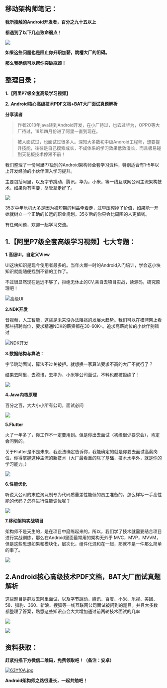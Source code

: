 ## 移动架构师笔记：

**我所接触的Android开发者，百分之九十五以上**

**都遇到了以下几点致命弱点！**

![](https://camo.githubusercontent.com/dc46e12c02087c6e933b2835ab33354a1b6eabd7/68747470733a2f2f75706c6f61642d696d616765732e6a69616e7368752e696f2f75706c6f61645f696d616765732f32343039393939322d613434646166376364316537306235302e706e67217468756d626e61696c3f696d6167654d6f6772322f6175746f2d6f7269656e742f7374726970253743696d61676556696577322f322f772f31323430) 

**如果这些问题也是阻止你升职加薪，跳槽大厂的阻碍。**

**那么我确信可以帮你突破瓶颈！**

## 整理目录；

**1.【阿里P7级全套高级学习视频】**

**2..Android核心高级技术PDF文档+BAT大厂面试真题解析**

**分享读者**

> 作者2013年java转到Android开发，在小厂待过，也去过华为，OPPO等大厂待过，18年四月份进了阿里一直到现在。

> 被人面试过，也面试过很多人。深知大多数初中级Android工程师，想要提升技能，往往是自己摸索成长，不成体系的学习效果低效漫长，而且极易碰到天花板技术停滞不前！

我们整理了一份阿里P7级别的Android架构师全套学习资料，特别适合有1-5年以上开发经验的小伙伴深入学习提升。

主要包括阿里，以及字节跳动，腾讯，华为，小米，等一线互联网公司主流架构技术。如果你有需要，尽管拿走好了。

![](https://camo.githubusercontent.com/d1328313852ec46a0a5bcf92c550f6b110ce594e/68747470733a2f2f75706c6f61642d696d616765732e6a69616e7368752e696f2f75706c6f61645f696d616765732f32343039393939322d383262643439343031636163313664372e6a7067217468756d626e61696c3f696d6167654d6f6772322f6175746f2d6f7269656e742f7374726970253743696d61676556696577322f322f772f31323430) 

35岁中年危机大多是因为被短期的利益牵着走，过早压榨掉了价值，如果能一开始就树立一个正确的长远的职业规划。35岁后的你只会比周围的人更值钱。

有任何问题，欢迎一起学习交流。

## 1.【阿里P7级全套高级学习视频】七大专题：

**1.高级UI，自定义View**

UI这块知识是现今使用者最多的。当年火爆一时的Android入门培训，学会这小块知识就能随便找到不错的工作了。

不过很显然现在远远不够了，拒绝无休止的CV,亲自去项目实战，读源码，研究原理吧！

![高级UI](https://camo.githubusercontent.com/8b038df642c29d85e02d5da2af6fe5d011dbf42e/68747470733a2f2f75706c6f61642d696d616765732e6a69616e7368752e696f2f75706c6f61645f696d616765732f32343039393939322d383863353830393739356366353837642e6a7067217468756d626e61696c3f696d6167654d6f6772322f6175746f2d6f7269656e742f7374726970253743696d61676556696577322f322f772f31323430) 

**2.NDK开发**

音视频，人工智能，这些是未来没办法阻挡的发展大趋势。我们可以在猎聘网上看那些招聘岗位，要求精通NDK的薪资都在30-60K+。追求高薪岗位的小伙伴别错过

![NDK开发](https://camo.githubusercontent.com/a69e38247eef91974f1c33b8ff1190922bf59a62/68747470733a2f2f75706c6f61642d696d616765732e6a69616e7368752e696f2f75706c6f61645f696d616765732f32343039393939322d346633396439343439343136323764322e6a7067217468756d626e61696c3f696d6167654d6f6772322f6175746f2d6f7269656e742f7374726970253743696d61676556696577322f322f772f31323430) 

**3.数据结构与算法：**

字节跳动面试，算法不过关被拒。就想换一家算法要求不高的大厂不就行了？

结果去阿里，去腾讯，去华为，小米等公司面试，不料也都被拒绝了！

![](https://camo.githubusercontent.com/592c0ca9ff8496f2a30f06acc5609bec91c3f886/68747470733a2f2f75706c6f61642d696d616765732e6a69616e7368752e696f2f75706c6f61645f696d616765732f32343039393939322d323030396166663832663934313135662e706e67217468756d626e61696c3f696d6167654d6f6772322f6175746f2d6f7269656e742f7374726970253743696d61676556696577322f322f772f31323430) 

**4.Java内核原理**

百分之百，大大小小所有公司，面试必问

![](https://camo.githubusercontent.com/21edbbba1639730a9bc370a1c3b4a3aa7b528b38/68747470733a2f2f75706c6f61642d696d616765732e6a69616e7368752e696f2f75706c6f61645f696d616765732f32343039393939322d396231393064313231336664393739352e6a7067217468756d626e61696c3f696d6167654d6f6772322f6175746f2d6f7269656e742f7374726970253743696d61676556696577322f322f772f31323430) 

**5.Flutter**

火了一年多了，你工作不一定要用到。但是你出去面试（初级很少要求会），肯定会问到的。

关于Flutter是不是未来，我没法确定告诉你，我能确定的就是你要去面试高薪岗位，你得掌握这种主流的新技术（大厂最看重的除了基础，技术水平外，就是你的学习能力。）

![](https://camo.githubusercontent.com/6418074656edbd724fef50d0a1bb2ee1ef417892/68747470733a2f2f75706c6f61642d696d616765732e6a69616e7368752e696f2f75706c6f61645f696d616765732f32343039393939322d353436323266383138313232626230352e6a7067217468756d626e61696c3f696d6167654d6f6772322f6175746f2d6f7269656e742f7374726970253743696d61676556696577322f322f772f31323430) 

**6.性能优化**

听说大公司的末位淘汰制专为代码质量差性能低的员工准备的。怎么样写一手高性能的代码？怎样进行性能调优呢？

![](https://camo.githubusercontent.com/60417bb525c4525f5024661e9287c6e5824e1e3b/68747470733a2f2f75706c6f61642d696d616765732e6a69616e7368752e696f2f75706c6f61645f696d616765732f32343039393939322d373138666534613866666639663664332e6a7067217468756d626e61696c3f696d6167654d6f6772322f6175746f2d6f7269656e742f7374726970253743696d61676556696577322f322f772f31323430) 

**7.移动架构实战项目**

架构师不是天生的，是在项目中磨练起来的，所以，我们学了技术就需要结合项目进行实战训练，那么在Android里面最常用的架构无外乎 MVC，MVP，MVVM，但是这些思想如果和模块化，层次化，组件化混和在一起，那就不是一件那么简单的事了。

![](https://camo.githubusercontent.com/1360cd9a9fbd36f55a9b0098ce3503598eb754ee/68747470733a2f2f75706c6f61642d696d616765732e6a69616e7368752e696f2f75706c6f61645f696d616765732f32343039393939322d633265366138353534393864356636662e6a7067217468756d626e61696c3f696d6167654d6f6772322f6175746f2d6f7269656e742f7374726970253743696d61676556696577322f322f772f31323430) 

## 2.Android核心高级技术PDF文档，BAT大厂面试真题解析

这些题目是群友去阿里面试，以及字节跳动，腾讯、百度、小米、乐视、美团、58、猎豹、360、新浪、搜狐等一线互联网公司面试被问到的题目。并且大多数都整理了答案，熟悉这些知识点会大大增加通过前两轮技术面试的几率

![](https://camo.githubusercontent.com/d9507d645647b78f54a817dabcb0563d3b1f933f/68747470733a2f2f75706c6f61642d696d616765732e6a69616e7368752e696f2f75706c6f61645f696d616765732f32343039393939322d643763323039396132306236396263662e706e673f696d6167654d6f6772322f6175746f2d6f7269656e742f7374726970253743696d61676556696577322f322f772f31323430)


![](https://camo.githubusercontent.com/08ee53435da344e7c87c5a1b17ec166dead9d67f/68747470733a2f2f75706c6f61642d696d616765732e6a69616e7368752e696f2f75706c6f61645f696d616765732f32343039393939322d653036643732643435323032336365382e706e673f696d6167654d6f6772322f6175746f2d6f7269656e742f7374726970253743696d61676556696577322f322f772f31323430)


## 资料获取：
**赶紧扫描下方微信二维码，免费领取吧！（备注：安卓）**

[![63Yf0A.jpg](https://s3.ax1x.com/2021/03/09/63Yf0A.jpg)](https://imgtu.com/i/63Yf0A)

**Android架构师之路很漫长，一起共勉吧！**
